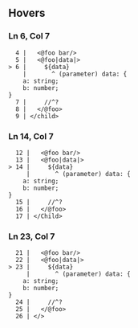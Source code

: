 ## Hovers
### Ln 6, Col 7
```marko
  4 |   <@foo bar/>
  5 |   <@foo|data|>
> 6 |     ${data}
    |       ^ (parameter) data: {
    a: string;
    b: number;
}
  7 |     //^?
  8 |   </@foo>
  9 | </child>
```

### Ln 14, Col 7
```marko
  12 |   <@foo bar/>
  13 |   <@foo|data|>
> 14 |     ${data}
     |       ^ (parameter) data: {
    a: string;
    b: number;
}
  15 |     //^?
  16 |   </@foo>
  17 | </Child>
```

### Ln 23, Col 7
```marko
  21 |   <@foo bar/>
  22 |   <@foo|data|>
> 23 |     ${data}
     |       ^ (parameter) data: {
    a: string;
    b: number;
}
  24 |     //^?
  25 |   </@foo>
  26 | </>
```

